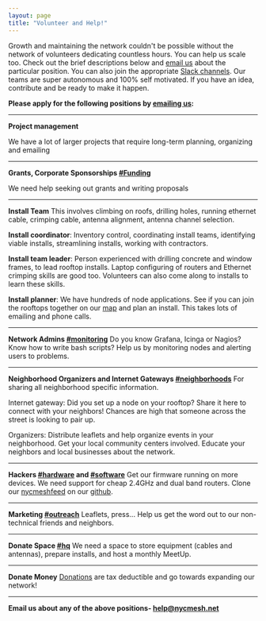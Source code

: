 ```yaml
---
layout: page
title: "Volunteer and Help!"
---
```


Growth and maintaining the network couldn't be possible without the network of volunteers dedicating countless hours. You can help us scale too. Check out the brief descriptions below and [email us](mailto:help@nycmesh.net) about the particular position. You can also join the appropriate [Slack channels](https://slack.nycmesh.net). Our teams are super autonomous and 100% self motivated. If you have an idea, contribute and be ready to make it happen.

**Please apply for the following positions by [emailing us](mailto:help@nycmesh.net):**

***

**Project management**

We have a lot of larger projects that require long-term planning, organizing and emailing

***
**Grants, Corporate Sponsorships [#Funding](https://nycmesh.slack.com/messages/funding)**

We need help seeking out grants and writing proposals

***

**Install Team**
This involves climbing on roofs, drilling holes, running ethernet cable, crimping cable, antenna alignment, antenna channel selection. 

**Install coordinator**: Inventory control, coordinating install teams, identifying viable installs, streamlining installs, working with contractors.

**Install team leader**: Person experienced with drilling concrete and window frames, to lead rooftop installs. Laptop configuring of routers and Ethernet crimping skills are good too. Volunteers can also come along to installs to learn these skills.

**Install planner**: We have hundreds of node applications. See if you can join the rooftops together on our [map](/map/) and plan an install. This takes lots of emailing and phone calls.

***

**Network Admins [#monitoring](https://nycmesh.slack.com/messages/monitoring)**
Do you know Grafana, Icinga or Nagios? Know how to write bash scripts? Help us by monitoring nodes and alerting users to problems. 

***

**Neighborhood Organizers and Internet Gateways [#neighborhoods](https://nycmesh.slack.com/messages/neighborhoods)**
For sharing all neighborhood specific information.  

Internet gateway: Did you set up a node on your rooftop? Share it here to connect with your neighbors! Chances are high that someone across the street is looking to pair up.  

Organizers: Distribute leaflets and help organize events in your neighborhood. Get your local community centers involved. Educate your neighbors and local businesses about the network.

***

**Hackers [#hardware](https://nycmesh.slack.com/messages/hardware) and [#software](https://nycmesh.slack.com/messages/software-firmware)**
Get our firmware running on more devices. We need support for cheap 2.4GHz and dual band routers. Clone our [nycmeshfeed](https://github.com/nycmeshnet/nycmeshfeed) on our [github](https://github.com/nycmeshnet).

***

**Marketing [#outreach](https://nycmesh.slack.com/messages/outreach)** 
Leaflets, press... Help us get the word out to our non-technical friends and neighbors. 

***

**Donate Space [#hq](https://nycmesh.slack.com/messages/hq)**
We need a space to store equipment (cables and antennas), prepare installs, and host a monthly MeetUp.

***

**Donate Money**
[Donations](/donate/) are tax deductible and go towards expanding our network!

***

**Email us about any of the above positions- [help@nycmesh.net](help@nycmesh.net)**
